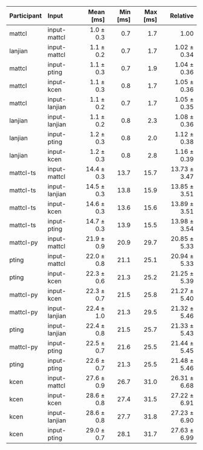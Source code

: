 | Participant | Input | Mean [ms] | Min [ms] | Max [ms] | Relative |
|:---|:---|---:|---:|---:|---:|
| mattcl | input-mattcl | 1.0 ± 0.3 | 0.7 | 1.7 | 1.00 |
| lanjian | input-mattcl | 1.1 ± 0.2 | 0.7 | 1.7 | 1.02 ± 0.34 |
| mattcl | input-pting | 1.1 ± 0.3 | 0.7 | 1.9 | 1.04 ± 0.36 |
| mattcl | input-kcen | 1.1 ± 0.3 | 0.8 | 1.7 | 1.05 ± 0.36 |
| mattcl | input-lanjian | 1.1 ± 0.2 | 0.7 | 1.7 | 1.05 ± 0.35 |
| lanjian | input-lanjian | 1.1 ± 0.2 | 0.8 | 2.3 | 1.08 ± 0.36 |
| lanjian | input-pting | 1.2 ± 0.3 | 0.8 | 2.0 | 1.12 ± 0.38 |
| lanjian | input-kcen | 1.2 ± 0.3 | 0.8 | 2.8 | 1.16 ± 0.39 |
| mattcl-ts | input-mattcl | 14.4 ± 0.3 | 13.7 | 15.7 | 13.73 ± 3.47 |
| mattcl-ts | input-lanjian | 14.5 ± 0.3 | 13.8 | 15.9 | 13.85 ± 3.51 |
| mattcl-ts | input-kcen | 14.6 ± 0.3 | 13.6 | 15.6 | 13.89 ± 3.51 |
| mattcl-ts | input-pting | 14.7 ± 0.3 | 13.9 | 15.5 | 13.98 ± 3.54 |
| mattcl-py | input-mattcl | 21.9 ± 0.9 | 20.9 | 29.7 | 20.85 ± 5.33 |
| pting | input-mattcl | 22.0 ± 0.8 | 21.1 | 25.1 | 20.94 ± 5.33 |
| pting | input-kcen | 22.3 ± 0.6 | 21.3 | 25.2 | 21.25 ± 5.39 |
| mattcl-py | input-kcen | 22.3 ± 0.7 | 21.5 | 25.8 | 21.27 ± 5.40 |
| mattcl-py | input-lanjian | 22.4 ± 1.0 | 21.3 | 29.5 | 21.32 ± 5.46 |
| pting | input-lanjian | 22.4 ± 0.8 | 21.5 | 25.7 | 21.33 ± 5.43 |
| mattcl-py | input-pting | 22.5 ± 0.7 | 21.6 | 25.5 | 21.44 ± 5.45 |
| pting | input-pting | 22.6 ± 0.7 | 21.3 | 25.5 | 21.48 ± 5.46 |
| kcen | input-mattcl | 27.6 ± 0.9 | 26.7 | 31.0 | 26.31 ± 6.68 |
| kcen | input-kcen | 28.6 ± 0.8 | 27.4 | 31.5 | 27.22 ± 6.91 |
| kcen | input-lanjian | 28.6 ± 0.8 | 27.7 | 31.8 | 27.23 ± 6.90 |
| kcen | input-pting | 29.0 ± 0.7 | 28.1 | 31.7 | 27.63 ± 6.99 |
